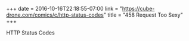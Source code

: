 +++
date = 2016-10-16T22:18:55-07:00
link = "https://cube-drone.com/comics/c/http-status-codes"
title = "458 Request Too Sexy"
+++

HTTP Status Codes
